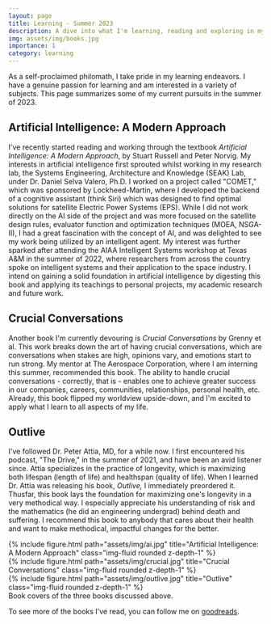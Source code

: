 ```yaml
---
layout: page
title: Learning - Summer 2023
description: A dive into what I'm learning, reading and exploring in my free time.
img: assets/img/books.jpg
importance: 1
category: learning
---
```


As a self-proclaimed philomath, I take pride in my learning endeavors. I have a genuine passion for learning and am interested
in a variety of subjects. This page summarizes some of my current pursuits in the summer of 2023.

## Artificial Intelligence: A Modern Approach

I've recently started reading and working through the textbook *Artificial Intelligence: A Modern Approach*, by Stuart Russell and Peter Norvig.
My interests in artificial intelligence first sprouted whilst working in my research lab, the Systems Engineering, Architecture and Knowledge (SEAK) Lab, under Dr. Daniel Selva Valero, Ph.D. I worked on a project called "COMET," which was sponsored by Lockheed-Martin, where I developed the backend of a cognitive assistant (think Siri) which was designed to find optimal solutions for satellite Electric Power Systems (EPS). While I did not work directly on the AI side of the project and was more focused on the satellite design rules, evaluator function and optimization techniques (MOEA, NSGA-II), I had a great fascination with the concept of AI, and was delighted to see my work being utilized by an intelligent agent. My interest was further sparked after attending the AIAA Intelligent Systems workshop at Texas A&M in the summer of 2022, where researchers from across the country spoke on intelligent systems and their application to the space industry. I intend on gaining a solid foundation in artificial intelligence by digesting this book and applying its teachings to personal projects, my academic research and future work.


## Crucial Conversations

Another book I'm currently devouring is *Crucial Conversations* by Grenny et al. This work breaks down the art of having crucial conversations, which are conversations when stakes are high, opinions vary, and emotions start to run strong. My mentor at The Aerospace Corporation, where I am interning this summer, recommended this book. The ability to handle crucial conversations - correctly, that is - enables one to achieve greater success in our companies, careers, communities, relationships, personal health, etc. Already, this book flipped my worldview upside-down, and I'm excited to apply what I learn to all aspects of my life.

## Outlive

I've followed Dr. Peter Attia, MD, for a while now. I first encountered his podcast, "The Drive," in the summer of 2021, and have been an avid listener since. Attia specializes in the practice of longevity, which is maximizing both lifespan (length of life) and healthspan (quality of life). When I learned Dr. Attia was releasing his book, *Outlive,* I immediately preordered it. Thusfar, this book lays the foundation for maximizing one's longevity in a very methodical way. I especially appreciate his understanding of risk and the mathematics (he did an engineering undergrad) behind death and suffering. I recommend this book to anybody that cares about their health and want to make methodical, impactful changes for the better.

<div class="row">
    <div class="col-sm mt-3 mt-md-0">
        {% include figure.html path="assets/img/ai.jpg" title="Artificial Intelligence: A Modern Approach" class="img-fluid rounded z-depth-1" %}
    </div>
    <div class="col-sm mt-3 mt-md-0">
        {% include figure.html path="assets/img/crucial.jpg" title="Crucial Conversations" class="img-fluid rounded z-depth-1" %}
    </div>
    <div class="col-sm mt-3 mt-md-0">
        {% include figure.html path="assets/img/outlive.jpg" title="Outlive" class="img-fluid rounded z-depth-1" %}
    </div>
</div>
<div class="caption">
    Book covers of the three books discussed above.
</div>

To see more of the books I've read, you can follow me on [goodreads](https://www.goodreads.com/user/show/46275524-luke-bedrosian).

